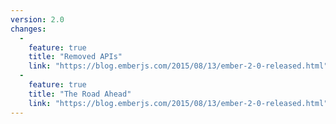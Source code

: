 ```yaml
---
version: 2.0
changes:
  -
    feature: true
    title: "Removed APIs"
    link: "https://blog.emberjs.com/2015/08/13/ember-2-0-released.html"
  -
    feature: true
    title: "The Road Ahead"
    link: "https://blog.emberjs.com/2015/08/13/ember-2-0-released.html"
---
```

